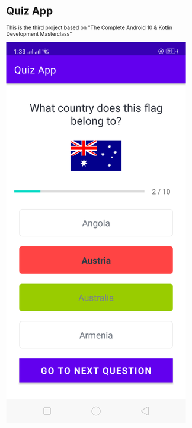 # Quiz App
This is the third project based on "The Complete Android 10 & Kotlin Development Masterclass"

![screenshot1](screenshots/screen02.png)